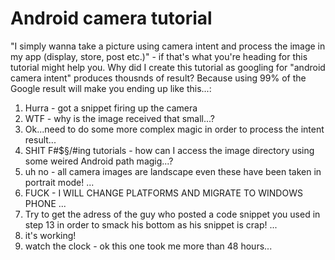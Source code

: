 Android camera tutorial
==============

"I simply wanna take a picture using camera intent and process the image in my app (display, store, post etc.)" - if that's what you're heading for this tutorial might help you. Why did I create this tutorial as  googling for "android camera intent" produces thousnds of result? Because using 99% of the Google result will make you ending up like this...:

1. Hurra - got a snippet firing up the camera
2. WTF - why is the image received that small...?
3. Ok...need to do some more complex magic in order to process the intent result...
4. SHIT F#$§/#ing tutorials - how can I access the image directory using some weired Android path magig...?
5. uh no - all camera images are landscape even these have been taken in portrait mode!
...
12. FUCK - I WILL CHANGE PLATFORMS AND MIGRATE TO WINDOWS PHONE
...
19. Try to get the adress of the guy who posted a code snippet you used in step 13 in order to smack his bottom as his snippet is crap!
...
24. it's working!
25. watch the clock - ok this one took me more than 48 hours...

